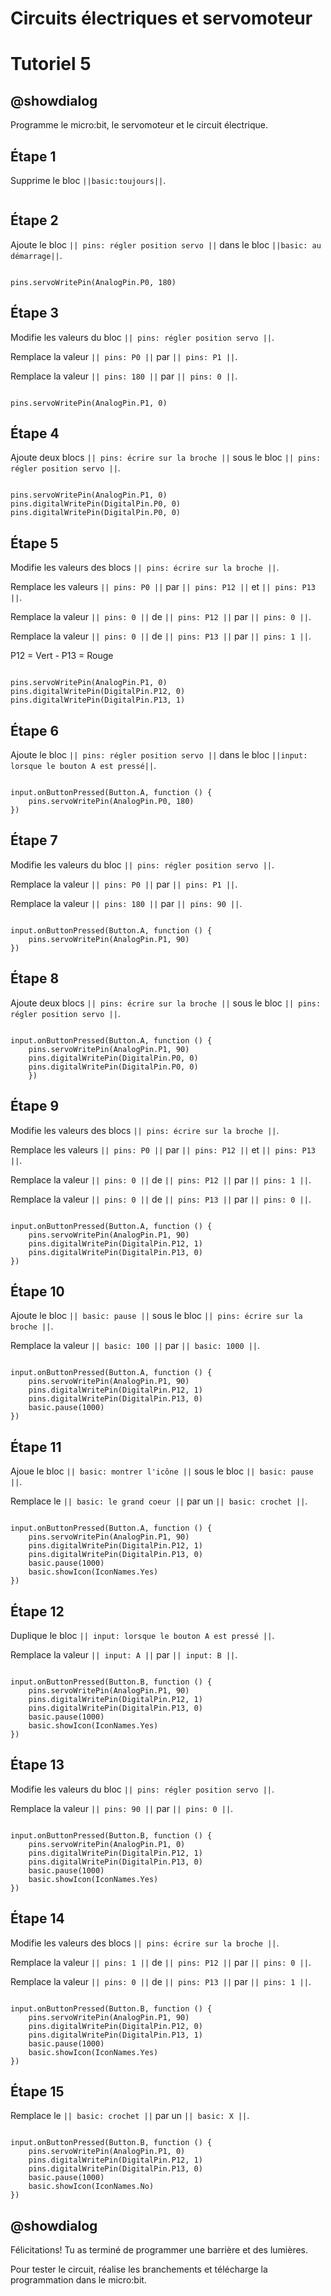 # Circuits électriques et servomoteur

# Tutoriel 5

## @showdialog

Programme le micro:bit, le servomoteur et le circuit électrique.

## Étape 1

Supprime le bloc ``||basic:toujours||``.

```blocks

```

## Étape 2

Ajoute le bloc ``|| pins: régler position servo ||`` dans le bloc ``||basic: au démarrage||``.

```blocks

pins.servoWritePin(AnalogPin.P0, 180)

```

## Étape 3

Modifie les valeurs du bloc ``|| pins: régler position servo ||``.

Remplace la valeur ``|| pins: P0 ||`` par ``|| pins: P1 ||``.

Remplace la valeur ``|| pins: 180 ||`` par ``|| pins: 0 ||``.

```blocks

pins.servoWritePin(AnalogPin.P1, 0)

```

## Étape 4

Ajoute deux blocs ``|| pins: écrire sur la broche ||`` sous le bloc ``|| pins: régler position servo ||``.

```blocks

pins.servoWritePin(AnalogPin.P1, 0)
pins.digitalWritePin(DigitalPin.P0, 0)
pins.digitalWritePin(DigitalPin.P0, 0)

```

## Étape 5

Modifie les valeurs des blocs ``|| pins: écrire sur la broche ||``.

Remplace les valeurs ``|| pins: P0 ||`` par ``|| pins: P12 ||`` et ``|| pins: P13 ||``.

Remplace la valeur ``|| pins: 0 ||`` de ``|| pins: P12 ||`` par ``|| pins: 0 ||``.

Remplace la valeur ``|| pins: 0 ||`` de ``|| pins: P13 ||`` par ``|| pins: 1 ||``.

P12 = Vert - P13 = Rouge

```blocks

pins.servoWritePin(AnalogPin.P1, 0)
pins.digitalWritePin(DigitalPin.P12, 0)
pins.digitalWritePin(DigitalPin.P13, 1)

```

## Étape 6

Ajoute le bloc ``|| pins: régler position servo ||`` dans le bloc ``||input: lorsque le bouton A est pressé||``.

```blocks

input.onButtonPressed(Button.A, function () {
    pins.servoWritePin(AnalogPin.P0, 180)
})

```

## Étape 7

Modifie les valeurs du bloc ``|| pins: régler position servo ||``.

Remplace la valeur ``|| pins: P0 ||`` par ``|| pins: P1 ||``.

Remplace la valeur ``|| pins: 180 ||`` par ``|| pins: 90 ||``.

```blocks

input.onButtonPressed(Button.A, function () {
    pins.servoWritePin(AnalogPin.P1, 90)
})

```

## Étape 8

Ajoute deux blocs ``|| pins: écrire sur la broche ||`` sous le bloc ``|| pins: régler position servo ||``.

```blocks

input.onButtonPressed(Button.A, function () {
    pins.servoWritePin(AnalogPin.P1, 90)
    pins.digitalWritePin(DigitalPin.P0, 0)
    pins.digitalWritePin(DigitalPin.P0, 0)
    })

```

## Étape 9

Modifie les valeurs des blocs ``|| pins: écrire sur la broche ||``.

Remplace les valeurs ``|| pins: P0 ||`` par ``|| pins: P12 ||`` et ``|| pins: P13 ||``.

Remplace la valeur ``|| pins: 0 ||`` de ``|| pins: P12 ||`` par ``|| pins: 1 ||``.

Remplace la valeur ``|| pins: 0 ||`` de ``|| pins: P13 ||`` par ``|| pins: 0 ||``.

```blocks

input.onButtonPressed(Button.A, function () {
    pins.servoWritePin(AnalogPin.P1, 90)
    pins.digitalWritePin(DigitalPin.P12, 1)
    pins.digitalWritePin(DigitalPin.P13, 0)
})

```

## Étape 10

Ajoute le bloc ``|| basic: pause ||`` sous le bloc ``|| pins: écrire sur la broche ||``.

Remplace la valeur ``|| basic: 100 ||`` par ``|| basic: 1000 ||``.

```blocks

input.onButtonPressed(Button.A, function () {
    pins.servoWritePin(AnalogPin.P1, 90)
    pins.digitalWritePin(DigitalPin.P12, 1)
    pins.digitalWritePin(DigitalPin.P13, 0)
    basic.pause(1000)
})

```

## Étape 11

Ajoue le bloc ``|| basic: montrer l'icône ||`` sous le bloc ``|| basic: pause ||``.

Remplace le ``|| basic: le grand coeur ||`` par un ``|| basic: crochet ||``.

```blocks

input.onButtonPressed(Button.A, function () {
    pins.servoWritePin(AnalogPin.P1, 90)
    pins.digitalWritePin(DigitalPin.P12, 1)
    pins.digitalWritePin(DigitalPin.P13, 0)
    basic.pause(1000)
    basic.showIcon(IconNames.Yes)
})

```

## Étape 12

Duplique le bloc ``|| input: lorsque le bouton A est pressé ||``.

Remplace la valeur ``|| input: A ||`` par ``|| input: B ||``.

```blocks

input.onButtonPressed(Button.B, function () {
    pins.servoWritePin(AnalogPin.P1, 90)
    pins.digitalWritePin(DigitalPin.P12, 1)
    pins.digitalWritePin(DigitalPin.P13, 0)
    basic.pause(1000)
    basic.showIcon(IconNames.Yes)
})

```

## Étape 13

Modifie les valeurs du bloc ``|| pins: régler position servo ||``.

Remplace la valeur ``|| pins: 90 ||`` par ``|| pins: 0 ||``.

```blocks

input.onButtonPressed(Button.B, function () {
    pins.servoWritePin(AnalogPin.P1, 0)
    pins.digitalWritePin(DigitalPin.P12, 1)
    pins.digitalWritePin(DigitalPin.P13, 0)
    basic.pause(1000)
    basic.showIcon(IconNames.Yes)
})

```

## Étape 14

Modifie les valeurs des blocs ``|| pins: écrire sur la broche ||``.

Remplace la valeur ``|| pins: 1 ||`` de ``|| pins: P12 ||`` par ``|| pins: 0 ||``.

Remplace la valeur ``|| pins: 0 ||`` de ``|| pins: P13 ||`` par ``|| pins: 1 ||``.

```blocks

input.onButtonPressed(Button.B, function () {
    pins.servoWritePin(AnalogPin.P1, 90)
    pins.digitalWritePin(DigitalPin.P12, 0)
    pins.digitalWritePin(DigitalPin.P13, 1)
    basic.pause(1000)
    basic.showIcon(IconNames.Yes)
})

```

## Étape 15

Remplace le ``|| basic: crochet ||`` par un ``|| basic: X ||``.

```blocks

input.onButtonPressed(Button.B, function () {
    pins.servoWritePin(AnalogPin.P1, 0)
    pins.digitalWritePin(DigitalPin.P12, 1)
    pins.digitalWritePin(DigitalPin.P13, 0)
    basic.pause(1000)
    basic.showIcon(IconNames.No)
})

```

## @showdialog 

Félicitations! Tu as terminé de programmer une barrière et des lumières.

Pour tester le circuit, réalise les branchements et télécharge la programmation dans le micro:bit.